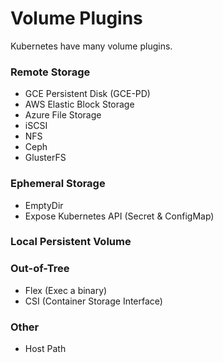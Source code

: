 # Volume Plugins #
Kubernetes have many volume plugins.

### Remote Storage 
- GCE Persistent Disk (GCE-PD)
- AWS Elastic Block Storage
- Azure File Storage
- iSCSI
- NFS
- Ceph
- GlusterFS

### Ephemeral Storage
- EmptyDir
- Expose Kubernetes API (Secret & ConfigMap)

### Local Persistent Volume

### Out-of-Tree
- Flex (Exec a binary)
- CSI (Container Storage Interface)

### Other
- Host Path